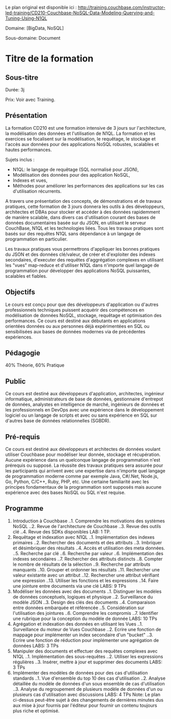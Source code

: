 Le plan original est disponible ici : http://training.couchbase.com/instructor-led-training/CD210-Couchbase-NoSQL-Data-Modeling-Querying-and-Tuning-Using-N1QL

Domaine: [BigData, NoSQL]

Sous-domaine: Document

# Titre de la formation
## Sous-titre
Durée: 3j

Prix: Voir avec Training.
## Présentation
La formation CD210 est une formation intensive de 3 jours sur l'architecture, la modélisation des données et l'utilisation de N1QL. La formation et les exercices se focalisent sur la modélisation, le requêtage, le stockage et l'accès aux données pour des applications NoSQL robustes, scalables et hautes performances. 

Sujets inclus : 
  - N1QL: le langage de requêtage (SQL normalisé pour JSON), 
  - Modélisation des données pour des application NoSQL, 
  - Indexes et vues,
  - Méthodes pour améliorer les performances des applications sur les cas d'utilisation récurrents.

A travers une présentation des concepts, de démonstrations et de travaux pratiques, cette formation de 3 jours donnera les outils à des développeurs, architectes et DBAs pour stocker et accéder à des données rapidemment de manière scalable, dans divers cas d'utilisation courant des bases de données documentaires basée sur du JSON, en utilisant le serveur CouchBase, N1QL et les technologies liées.
Tous les travaux pratiques sont basés sur des requêtes N1QL sans dépendance à un langage de programmation en particulier.

Les travaux pratiques vous permettrons d'appliquer les bonnes pratiques du JSON et des données clé/valeur, de créer et d'exploiter des indexes secondaires, d'executer des requêtes d'aggrégation complexes en utilisant les "vues" map-reduce et d'utiliser N1QL dans n'importe quel langage de programmation pour développer des applications NoSQL puissantes, scalables et fiables.

## Objectifs
Le cours est conçu pour que des développeurs d'application ou d'autres professionnels techniques puissent acquérir des compétences en modélisation de données NoSQL, stockage, requêtage et optimisation des performances. Ce cours est destiné aux débutants en applications orientées données ou aux personnes déjà expérimentées en SQL ou sensibilisées aux bases de données modernes via de précédentes expériences.
## Pédagogie
40% Théorie, 60% Pratique
## Public
Ce cours est destiné aux développeurs d'application, architectes, ingénieur informatique, administrateurs de base de données, gestionnaire d'entrepot de données, analystes en intelligence de marché, ingénieurs de données et les professionnels en DevOps avec une expérience dans le développement logiciel ou un langage de scripts et avec ou sans expérience en SQL sur d'autres base de données relationnelles (SGBDR).
## Pré-requis
Ce cours est destiné aux développeurs et architectes de données voulant utiliser Couchbase pour modéliser leur donnée, stockage et récupération. Aucune expérience dans un quelconque langage de programmation n'est prérequis ou supposé. La réussite des travaux pratiques sera assurée pour les participants qui arrivent avec une expertise dans n'importe quel langage de programmation moderne comme par exemple Java, C#/.Net, Node.js, Go, Python, C/C++, Ruby, PHP, etc. Une certaine familiarité avec les principes fondamentaux de la programmation sont supposés mais aucune expérience avec des bases NoSQL ou SQL n'est requise.
## Programme
1. Introduction à Couchbase
..1. Comprendre les motivations des systèmes NoSQL
..2. Revue de l'architecture de Couchbase
..3. Revue des outils clé
..4. Revue des SDKs disponibles
LAB: 1 TP.
2. Requêtage et indexation avec N1QL
..1. Implémentation des indexes primaires
..2. Rechercher des documents et des attributs
..3. Imbriquer et désimbriquer des résultats
..4. Accès et utilisation des meta données.
..5. Recherche par clé
..6. Recherche par valeur
..6. Implémentation des indexes secondaires
..7. Rechercher des attributs distincts
..8. Compter le nombre de résultats de la sélection
..9. Recherche par attributs manquants
..10. Grouper et ordonner les résultats
..11. Rechercher une valeur existante avec un attribut
..12. Rechercher une attribut vérifiant une expression
..13. Utiliser les fonctions et les expressions
..14. Faire une jointure entre documents via une clé
LABS: 9 TPs
3. Modéliser les données avec des documents 
..1. Distinguer les modèles de données conceptuels, logiques et physique
..2. Surveillance du modèle JSON
..3. Design des clés des documents
..4. Comparaison entre données embarquée et référencée
..5. Considération sur l'utilisation des jointures
..6. Comprendre les compromis
..7. Identifier une rubrique pour la conception du modèle de donnée
LABS: 10 TPs 
4. Agrégation et indexation des données en utilisant les Vues
..1. Surveillance du moteur de Vues Couchbase
..2. Ecrire une fonction de mappage pour implémenter un index secondaire d'un "bucket"
..3. Ecrire une fonction de réduction pour implémenter une agrégation de données
LABS: 3 TPs
5. Manipuler des documents et effectuer des requêtes complexes avec N1QL
..1. Implémentation des sous-requêtes
..2. Utiliser les expressions régulières
..3. Insérer, mettre à jour et supprimer des documents
LABS: 3 TPs
6. Implémenter des modèles de données pour des cas d'utilisation standards
..1. Vue d'ensemble du top 10 des cas d'utilisation
..2. Analyse détaillée du modèle de données d'un sous ensemble de cas d'utilisation
..3. Analyse du regroupement de plusieurs modèle de données d'un ou plusieurs cas d'utilisation avec discussions
LABS: 4 TPs 
Note: Le plan ci-dessus peut-être sujet à des changements de dernières minutes dus aux mise à jour fournis par l'éditeur pour fournir un contenu toujours plus riche et optimisé.

